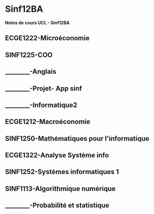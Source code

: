 # Sinf12BA
**Notes de cours UCL - Sinf12BA**

## ECGE1222-Microéconomie
## SINF1225-COO
## ________-Anglais
## ________-Projet- App sinf
## ________-Informatique2

## ECGE1212-Macroéconomie 
## SINF1250-Mathématiques pour l'informatique
## ECGE1322-Analyse Système info
## SINF1252-Systèmes informatiques 1
## SINF1113-Algorithmique numérique
## ________-Probabilité et statistique
## 
